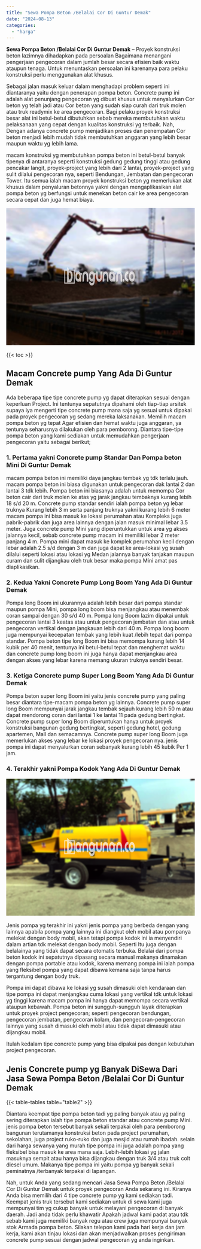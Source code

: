 ```yaml
---
title: "Sewa Pompa Beton /Belalai Cor Di Guntur Demak"
date: "2024-08-13"
categories: 
  - "harga"
---
```


**Sewa Pompa Beton /Belalai Cor Di Guntur Demak** – Proyek konstruksi beton lazimnya dihadapkan pada persoalan Bagaimana menangani pengerjaan pengecoran dalam jumlah besar secara efisien baik waktu ataupun tenaga. Untuk menuntaskan persoalan ini karenanya para pelaku konstruksi perlu menggunakan alat khusus.

Sebagai jalan masuk keluar dalam menghadapi problem seperti ini diantaranya yaitu dengan penerapan pompa beton. Concrete pump ini adalah alat penunjang pengecoran yg dibuat khusus untuk menyalurkan Cor beton yg telah jadi atau Cor beton yang sudah siap curah dari truk molen atau truk readymix ke area pengecoran. Bagi pelaku proyek konstruksi besar alat ini betul-betul dibutuhkan sebab mereka membutuhkan waktu pelaksanaan yang cepat dengan kualitas konstruksi yg terbaik. Nah, Dengan adanya concrete pump menjadikan proses dan penempatan Cor beton menjadi lebih mudah tidak membutuhkan anggaran yang lebih besar maupun waktu yg lebih lama.

macam konstruksi yg membutuhkan pompa beton ini betul-betul banyak tipenya di antaranya seperti konstruksi gedung gedung tinggi atau gedung pencakar langit, proyek-project yang lebih dari 2 lantai, proyek-project yang sulit dilalui pengecoran nya, seperti Bendungan, Jembatan dan pengecoran Tower. Itu semua ialah macam proyek konstruksi beton yg memerlukan alat khusus dalam penyaluran betonnya yakni dengan mengaplikasikan alat pompa beton yg berfungsi untuk menekan beton cair ke area pengecoran secara cepat dan juga hemat biaya.

![Sewa Pompa Beton /Belalai Cor Di Guntur Demak](/images/sewa-concrete-pump-28.png)

{{< toc >}}

## Macam Concrete pump Yang Ada Di Guntur Demak

Ada beberapa tipe tipe concrete pump yg dapat diterapkan sesuai dengan keperluan Project. Ini tentunya sepatutnya dipahami oleh tiap-tiap arsitek supaya iya mengerti tipe concrete pump mana saja yg sesuai untuk dipakai pada proyek pengecoran yg sedang mereka laksanakan. Memilih macam pompa beton yg tepat Agar efisien dan hemat waktu juga anggaran, ya tentunya seharusnya dilakukan oleh para pemborong. Diantara tipe-tipe pompa beton yang kami sediakan untuk memudahkan pengerjaan pengecoran yaitu sebagai berikut;

### 1\. Pertama yakni Concrete pump Standar Dan Pompa beton Mini Di Guntur Demak

macam pompa beton ini memiliki daya jangkau tembak yg tdk terlalu jauh. macam pompa beton ini biasa digunakan untuk pengecoran dak lantai 2 dan lantai 3 tdk lebih. Pompa beton ini biasanya adalah untuk memompa Cor beton cair dari truk molen ke atas yg jarak jangkau tembaknya kurang lebih 18 s/d 20 m. Concrete pump standar sendiri ialah pompa beton yg lebar truknya Kurang lebih 3 m serta panjang truknya yakni kurang lebih 6 meter macam pompa ini bisa masuk ke lokasi perumahan atau Kompleks juga pabrik-pabrik dan juga area lainnya dengan jalan masuk minimal lebar 3.5 meter. Juga concrete pump Mini yang diperuntukkan untuk area yg akses jalannya kecil, sebab concrete pump macam ini memiliki lebar 2 meter panjang 4 m. Pompa mini dapat masuk ke komplek perumahan kecil dengan lebar adalah 2.5 s/d dengan 3 m dan juga dapat ke area-lokasi yg susah dilalui seperti lokasi atau lokasi yg Medan jalannya banyak tanjakan maupun curam dan sulit dijangkau oleh truk besar maka pompa Mini amat pas diaplikasikan.

### 2\. Kedua Yakni Concrete Pump Long Boom Yang Ada Di Guntur Demak

Pompa long Boom ini ukurannya adalah lebih besar dari pompa standar maupun pompa Mini, pompa long boom bisa menjangkau atau menembak coran sampai dengan 30 s/d 40 m. Pompa long Boom lazim dipakai untuk pengecoran lantai 3 keatas atau untuk pengecoran jembatan dan atau untuk pengecoran vertikal dengan jangkauan lebih dari 40 m. Pompa long boom juga mempunyai kecepatan tembak yang lebih kuat /lebih tepat dari pompa standar. Pompa beton tipe long Boom ini bisa memompa kurang lebih 14 kubik per 40 menit, tentunya ini betul-betul tepat dan menghemat waktu dan concrete pump long boom ini juga hanya dapat menjangkau area dengan akses yang lebar karena memang ukuran truknya sendiri besar.

### 3\. Ketiga Concrete pump Super Long Boom Yang Ada Di Guntur Demak

Pompa beton super long Boom ini yaitu jenis concrete pump yang paling besar diantara tipe-macam pompa beton yg lainnya. Concrete pump super long Boom mempunyai jarak jangkau tembak sejauh kurang lebih 50 m atau dapat mendorong coran dari lantai 1 ke lantai 11 pada gedung bertingkat. Concrete pump super long Boom diperuntukan hanya untuk proyek konstruksi bangunan gedung bertingkat, seperti gedung hotel, gedung apartemen, Mall dan semacamnya. Concrete pump super long Boom juga memerlukan akses yang lebar ke lokasi proyek pengecoran nya. jenis pompa ini dapat menyalurkan coran sebanyak kurang lebih 45 kubik Per 1 jam.

### 4\. Terakhir yakni Pompa Kodok Yang Ada Di Guntur Demak

![Sewa Pompa Beton /Belalai Cor Di Guntur Demak](/images/sewa-concrete-pump-02.png)

Jenis pompa yg terakhir ini yakni jenis pompa yang berbeda dengan yang lainnya apabila pompa yang lainnya ini diangkut oleh mobil atau pompanya melekat dengan body mobil, akan tetapi pompa kodok ini ia menyendiri dalam artian tdk melekat dengan body mobil. Seperti Itu juga dengan belalainya yang tidak dapat secara otomatis terbuka. Belalai dari pompa beton kodok ini sepatutnya dipasang secara manual makanya dinamakan dengan pompa portable atau kodok, karena memang pompa ini ialah pompa yang fleksibel pompa yang dapat dibawa kemana saja tanpa harus tergantung dengan body truk.

Pompa ini dapat dibawa ke lokasi yg susah dimasuki oleh kendaraan dan tipe pompa ini dapat menjangkau cuma lokasi yang vertikal tdk untuk lokasi yg tinggi karena macam pompa ini hanya dapat memompa secara vertikal ataupun kebawah. Pompa beton ini sungguh-sungguh layak diterapkan untuk proyek project pengecoran; seperti pengecoran bendungan, pengecoran jembatan, pengecoran kolam, dan pengecoran-pengecoran lainnya yang susah dimasuki oleh mobil atau tidak dapat dimasuki atau dijangkau mobil.

Itulah kedalam tipe concrete pump yang bisa dipakai pas dengan kebutuhan project pengecoran.

## Jenis Concrete pump yg Banyak DiSewa Dari Jasa Sewa Pompa Beton /Belalai Cor Di Guntur Demak

{{< table-tables table="table2" >}}

Diantara keempat tipe pompa beton tadi yg paling banyak atau yg paling sering diterapkan ialah tipe pompa beton standar atau concrete pump Mini. jenis pompa beton tersebut banyak sekali terpakai oleh para pemborong bangunan terutamanya konstruksi beton pada project perumahan, sekolahan, juga project ruko-ruko dan juga mesjid atau rumah ibadah. selain dari harga sewanya yang murah tipe pompa ini juga adalah pompa yang fleksibel bisa masuk ke area mana saja. Lebih-lebih lokasi yg jalan masuknya sempit atau hanya bisa dijangkau dengan truk 3/4 atau truk colt diesel umum. Makanya tipe pompa ini yaitu pompa yg banyak sekali peminatnya /terbanyak terpakai di lapangan.

Nah, untuk Anda yang sedang mencari Jasa Sewa Pompa Beton /Belalai Cor Di Guntur Demak untuk proyek pengecoran Anda sekarang ini. Kiranya Anda bisa memilih dari 4 tipe concrete pump yg kami sediakan tadi. Keempat jenis truk tersebut kami sediakan untuk di sewa kami juga mempunyai tim yg cukup banyak untuk melayani pengecoran di banyak daerah. Jadi anda tidak perlu khawatir Apakah jadwal kami padat atau tdk sebab kami juga memiliki banyak regu atau crew juga mempunyai banyak stok Armada pompa beton. Silakan telepon kami pada hari kerja dan jam kerja, kami akan tinjau lokasi dan akan menjadwalkan proses pengiriman concrete pump sesuai dengan jadwal pengecoran yg anda inginkan.
